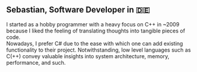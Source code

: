 ## Sebastian, Software Developer in :de:

I started as a hobby programmer with a heavy focus on C++ in ~2009 because I liked the feeling of translating thoughts into tangible pieces of code.</br>
Nowadays, I prefer C# due to the ease with which one can add existing functionality to their project. Notwithstanding, low level languages such as C(++) convey valuable insights into system architecture, memory, performance, and such.
</br>






<!--
**Sebastian-Br/Sebastian-Br** is a ✨ _special_ ✨ repository because its `README.md` (this file) appears on your GitHub profile.

Here are some ideas to get you started:

- 🔭 I’m currently working on ...
- 🌱 I’m currently learning ...
- 👯 I’m looking to collaborate on ...
- 🤔 I’m looking for help with ...
- 💬 Ask me about ...
- 📫 How to reach me: ...
- 😄 Pronouns: ...
- ⚡ Fun fact: ...
-->
